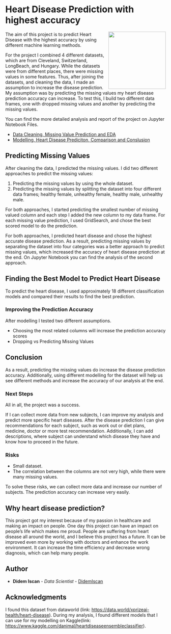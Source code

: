 # Heart Disease Prediction with highest accuracy

<img align="right" src="DSI7_CapstoneProject/Datasets/image.png" width="180">
      
The aim of this project is to predict Heart Disease with the highest accuracy by using different machine learning methods.

For the project I combined 4 different datasets, which are from Cleveland, Switzerland, LongBeach, and Hungary. While the datasets were from different places, there were missing values in some features. Thus, after joining the datasets, and cleaning the data, I made an assumption to increase the disease prediction. My assumption was by predicting the missing values my heart disease prediction accuracy can increase. To test this, I build two different data frames, one with dropped missing values and another by predicting the missing values.

You can find the more detailed analysis and report of the project on Jupyter Notebook Files. 
- [Data Cleaning, Missing Value Prediction and EDA](https://github.com/DidemIscan/DSI7_CapstoneProject/blob/master/DataCleaning%26MissingValuePrediction%26EDA.ipynb)
- [Modelling, Heart Disease Prediciton, Comparison and Conslusion](https://github.com/DidemIscan/DSI7_CapstoneProject/blob/master/Modelling%26HeartDiseasePrediction.ipynb)


## Predicting Missing Values

After cleaning the data, I predicted the missing values. I did two different approaches to predict the missing values:
1.	Predicting the missing values by using the whole dataset.
2.	Predicting the missing values by splitting the dataset into four different data frames; healthy female, unhealthy female, healthy male, unhealthy male.

For both approaches, I started predicting the smallest number of missing valued column and each step I added the new column to my data frame. For each missing value prediction, I used GridSearch, and chose the best scored model to do the prediction.

For both approaches, I predicted heart disease and chose the highest accurate disease prediction. As a result, predicting missing values by separating the dataset into four categories was a better approach to predict missing values, which increased the accuracy of heart disease prediction at the end. On Jupyter Notebook you can find the analysis of the second approach. 


## Finding the Best Model to Predict Heart Disease

To predict the heart disease, I used approximately 18 different classification models and compared their results to find the best prediction. 


### Improving the Prediction Accuracy

After modelling I tested two different assumptions. 
- Choosing the most related columns will increase the prediction accuracy scores 
- Dropping vs Predicting Missing Values  
  
  
## Conclusion

As a result, predicting the missing values do increase the disease prediction accuracy. Additionally, using different modelling for the dataset will help us see different methods and increase the accuracy of our analysis at the end.


### Next Steps

All in all, the project was a success. 

If I can collect more data from new subjects, I can improve my analysis and predict more specific heart diseases. After the disease prediction I can give recommendations for each subject, such as work out or diet plans, medicine, doctor or more test recommendation. Additionally, I can add descriptions, where subject can understand which disease they have and know how to proceed in the future. 


### Risks

- Small dataset.
- The correlation between the columns are not very high, while there were many missing values.

To solve these risks, we can collect more data and increase our number of subjects. The prediction accuracy can increase very easily. 


## Why heart disease prediction? 

This project got my interest because of my passion in healthcare and making an impact on people. One day this project can have an impact on people’s life which makes me proud. People are suffering from heart disease all around the world, and I believe this project has a future. It can be improved even more by working with doctors and enhance the work environment. It can increase the time efficiency and decrease wrong diagnosis, which can help many people. 


## Author

* **Didem Iscan** - *Data Scientist* - [DidemIscan](https://github.com/DidemIscan)

## Acknowledgments

I found this dataset from dataworld (link: https://data.world/xprizeai-health/heart-disease). 
During my analysis, I found different models that I can use for my modelling on Kaggle(link: https://www.kaggle.com/danimal/heartdiseaseensembleclassifier).


